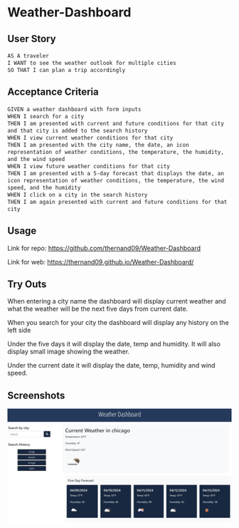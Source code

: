 # Weather-Dashboard
## User Story

```
AS A traveler
I WANT to see the weather outlook for multiple cities
SO THAT I can plan a trip accordingly
```

## Acceptance Criteria

```
GIVEN a weather dashboard with form inputs
WHEN I search for a city
THEN I am presented with current and future conditions for that city and that city is added to the search history
WHEN I view current weather conditions for that city
THEN I am presented with the city name, the date, an icon representation of weather conditions, the temperature, the humidity, and the wind speed
WHEN I view future weather conditions for that city
THEN I am presented with a 5-day forecast that displays the date, an icon representation of weather conditions, the temperature, the wind speed, and the humidity
WHEN I click on a city in the search history
THEN I am again presented with current and future conditions for that city
```
## Usage
Link for repo: https://github.com/thernand09/Weather-Dashboard

Link for web: https://thernand09.github.io/Weather-Dashboard/

## Try Outs
When entering a city name the dashboard will display current weather and what the weather will be the next five days from current date.

When you search for your city the dashboard will display any history on the left side

Under the five days it will display the date, temp and humidity. It will also display small image showing the weather.

Under the current date it will display the date, temp, humidity and wind speed.

## Screenshots

![alt text](./assets/img/weatherdashboard.png)